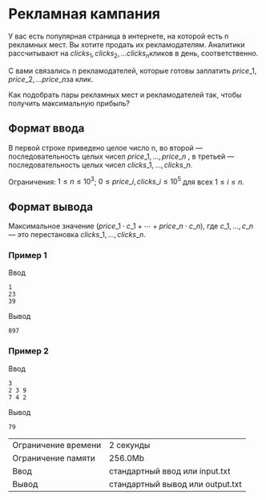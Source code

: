 # Рекламная кампания

У вас есть популярная страница в интернете, на которой есть n рекламных мест. Вы хотите продать их рекламодателям. Аналитики рассчитывают на $clicks_1​, clicks_2​, \ldots clicks_n$​ кликов в день, соответственно.

С вами связались n рекламодателей, которые готовы заплатить $price\_1$​, $price\_2​, \ldots price\_n$​ за клик.

Как подобрать пары рекламных мест и рекламодателей так, чтобы получить максимальную прибыль?

## Формат ввода

В первой строке приведено целое число n, во второй — последовательность целых чисел $price\_1, \dotsc, price\_n$ , в третьей — последовательность целых чисел $clicks\_1, \dotsc, clicks\_n$​.

Ограничения: $1 \leq n \leq 10^3$; $0 \leq price\_i, clicks\_i \leq 10^5$ для всех $1 \leq i \leq n$.

## Формат вывода

Максимальное значение $(price\_1 \cdot c\_1 + \dotsm + price\_n \cdot c\_n)$, где $c\_1, \dotsc, c\_n$ — это перестановка $clicks\_1, \dotsc, clicks\_n$​.

### Пример 1

Ввод

    1
    23
    39
    

Вывод

    897
    

### Пример 2

Ввод

    3
    2 3 9
    7 4 2
    

Вывод

    79
    

<table>
 <tr class="time-limit">
    <td class="property-title">Ограничение времени</td>
    <td>2&nbsp;секунды</td>
 </tr>
 <tr class="memory-limit">
    <td class="property-title">Ограничение памяти</td>
    <td>256.0Mb</td>
 </tr>
 <tr class="input-file">
    <td class="property-title">Ввод</td>
    <td colspan="1">стандартный ввод или input.txt</td>
 </tr>
 <tr class="output-file">
    <td class="property-title">Вывод</td>
    <td colspan="1">стандартный вывод или output.txt</td>
 </tr>
</table>
